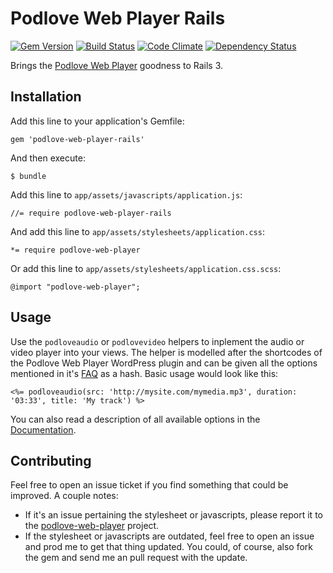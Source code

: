 # Podlove Web Player Rails
[![Gem Version][gv img]][gv] [![Build Status][bs img]][bs] [![Code Climate][cc img]][cc] [![Dependency Status][ds img]][ds]

Brings the [Podlove Web Player][pwp] goodness to Rails 3.

## Installation ##

Add this line to your application's Gemfile:

    gem 'podlove-web-player-rails'

And then execute:

    $ bundle

Add this line to `app/assets/javascripts/application.js`:

    //= require podlove-web-player-rails

And add this line to `app/assets/stylesheets/application.css`:

    *= require podlove-web-player

Or add this line to `app/assets/stylesheets/application.css.scss`:

    @import "podlove-web-player";

## Usage ##

Use the `podloveaudio` or `podlovevideo` helpers to inplement the audio or video player into your views. The helper is modelled after the shortcodes of the Podlove Web Player WordPress plugin and can be given all the options mentioned in it's [FAQ][pwpw] as a hash. Basic usage would look like this:

    <%= podloveaudio(src: 'http://mysite.com/mymedia.mp3', duration: '03:33', title: 'My track') %>

You can also read a description of all available options in the [Documentation][doc].

## Contributing ##

Feel free to open an issue ticket if you find something that could be improved. A couple notes:

* If it's an issue pertaining the stylesheet or javascripts, please report it to the [podlove-web-player][pwpg] project.
* If the stylesheet or javascripts are outdated, feel free to open an issue and prod me to get that thing updated. You could, of course, also fork the gem and send me an pull request with the update.

[gv img]: https://badge.fury.io/rb/podlove-web-player-rails.png 
[gv]: https://rubygems.org/gems/podlove-web-player-rails
[bs img]: https://travis-ci.org/coding-chimp/podlove-web-player-rails.png?branch=master
[bs]: https://travis-ci.org/coding-chimp/podlove-web-player-rails
[cc img]: https://codeclimate.com/github/coding-chimp/podlove-web-player-rails.png
[cc]: https://codeclimate.com/github/coding-chimp/podlove-web-player-rails
[ds img]: https://gemnasium.com/coding-chimp/podlove-web-player-rails.png
[ds]: https://gemnasium.com/coding-chimp/podlove-web-player-rails

[pwp]: http://podlove.org/podlove-web-player/
[pwpw]: http://wordpress.org/extend/plugins/podlove-web-player/faq/
[doc]: http://rdoc.info/github/coding-chimp/podlove-web-player-rails/master/frames
[pwpg]: https://github.com/podlove/podlove-web-player